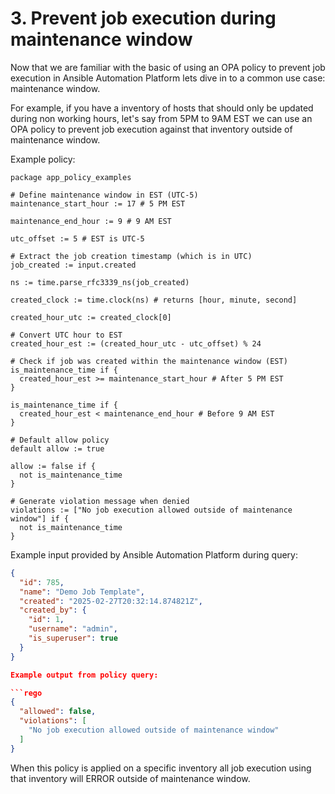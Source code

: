 # 3. Prevent job execution during maintenance window

Now that we are familiar with the basic of using an OPA policy to prevent job execution in Ansible Automation Platform lets dive in to a common use case: maintenance window.

For example, if you have a inventory of hosts that should only be updated during non working hours, let's say from 5PM to 9AM EST we can use an OPA policy to prevent job execution against that inventory outside of maintenance window.

Example policy:

```rego
package app_policy_examples

# Define maintenance window in EST (UTC-5)
maintenance_start_hour := 17 # 5 PM EST

maintenance_end_hour := 9 # 9 AM EST

utc_offset := 5 # EST is UTC-5

# Extract the job creation timestamp (which is in UTC)
job_created := input.created

ns := time.parse_rfc3339_ns(job_created)

created_clock := time.clock(ns) # returns [hour, minute, second]

created_hour_utc := created_clock[0]

# Convert UTC hour to EST
created_hour_est := (created_hour_utc - utc_offset) % 24

# Check if job was created within the maintenance window (EST)
is_maintenance_time if {
  created_hour_est >= maintenance_start_hour # After 5 PM EST
}

is_maintenance_time if {
  created_hour_est < maintenance_end_hour # Before 9 AM EST
}

# Default allow policy
default allow := true

allow := false if {
  not is_maintenance_time
}

# Generate violation message when denied
violations := ["No job execution allowed outside of maintenance window"] if {
  not is_maintenance_time
}
```

Example input provided by Ansible Automation Platform during query:

```json
{
  "id": 785,
  "name": "Demo Job Template",
  "created": "2025-02-27T20:32:14.874821Z",
  "created_by": {
    "id": 1,
    "username": "admin",
    "is_superuser": true
  }
}

Example output from policy query:

```rego
{
  "allowed": false,
  "violations": [
    "No job execution allowed outside of maintenance window"
  ]
}
```

When this policy is applied on a specific inventory all job execution using that inventory will ERROR outside of maintenance window.
